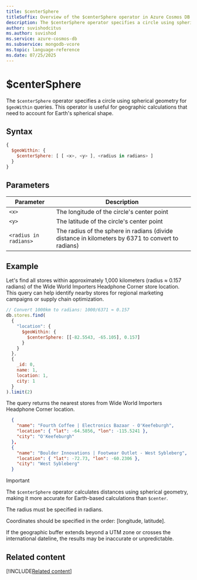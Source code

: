```yaml
---
title: $centerSphere
titleSuffix: Overview of the $centerSphere operator in Azure Cosmos DB for MongoDB (vCore)
description: The $centerSphere operator specifies a circle using spherical geometry for $geoWithin queries.
author: suvishodcitus
ms.author: suvishod
ms.service: azure-cosmos-db
ms.subservice: mongodb-vcore
ms.topic: language-reference
ms.date: 07/25/2025
---
```


# $centerSphere

The `$centerSphere` operator specifies a circle using spherical geometry for `$geoWithin` queries. This operator is useful for geographic calculations that need to account for Earth's spherical shape.

## Syntax

```javascript
{
  $geoWithin: {
    $centerSphere: [ [ <x>, <y> ], <radius in radians> ]
  }
}
```

## Parameters

| Parameter | Description |
|-----------|-------------|
| `<x>` | The longitude of the circle's center point |
| `<y>` | The latitude of the circle's center point |
| `<radius in radians>` | The radius of the sphere in radians (divide distance in kilometers by 6371 to convert to radians) |

## Example

Let's find all stores within approximately 1,000 kilometers (radius ≈ 0.157 radians) of the Wide World Importers Headphone Corner store location. This query can help identify nearby stores for regional marketing campaigns or supply chain optimization.

```javascript
// Convert 1000km to radians: 1000/6371 ≈ 0.157
db.stores.find(
  {
    "location": {
      $geoWithin: {
        $centerSphere: [[-82.5543, -65.105], 0.157]
      }
    }
  },
  {
    _id: 0,
    name: 1,
    location: 1,
    city: 1
  }
).limit(2)
```

The query returns the nearest stores from Wide World Importers Headphone Corner location.

```json
  {
    "name": "Fourth Coffee | Electronics Bazaar - O'Keefeburgh",
    "location": { "lat": -64.5856, "lon": -115.5241 },
    "city": "O'Keefeburgh"
  },
  {
    "name": "Boulder Innovations | Footwear Outlet - West Sybleberg",
    "location": { "lat": -72.73, "lon": -60.2306 },
    "city": "West Sybleberg"
  }
```

> [!IMPORTANT]
> The `$centerSphere` operator calculates distances using spherical geometry, making it more accurate for Earth-based calculations than `$center`.
>
> The radius must be specified in radians.
>
> Coordinates should be specified in the order: [longitude, latitude].
>
> If the geographic buffer extends beyond a UTM zone or crosses the international dateline, the results may be inaccurate or unpredictable.

## Related content

[!INCLUDE[Related content](../includes/related-content.md)]
